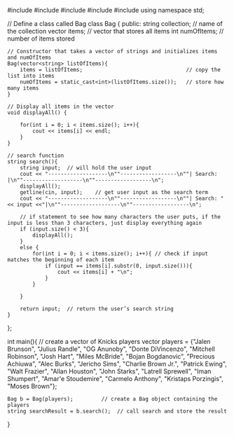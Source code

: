 #include <iostream>
#include <string>
#include <vector>
#include <algorithm>
#include <cctype>
using namespace std;

// Define a class called Bag
class Bag {
public:
    string collection;         // name of the collection
    vector<string> items;      // vector that stores all items
    int numOfItems;            // number of items stored

    // Constructor that takes a vector of strings and initializes items and numOfItems
    Bag(vector<string> listOfItems){
        items = listOfItems;                                 // copy the list into items
        numOfItems = static_cast<int>(listOfItems.size());   // store how many items
    }

    // Display all items in the vector
    void displayAll() {
        
        for(int i = 0; i < items.size(); i++){
            cout << items[i] << endl;
        }
    }

    // search function
    string search(){
        string input;  // will hold the user input
        cout << "-------------------\n""------------------\n""| Search: |\n""-------------------\n""------------------\n";
        displayAll();
        getline(cin, input);    // get user input as the search term
        cout << "-------------------\n""------------------\n""| Search: " << input <<"|\n""-------------------\n""------------------\n";

        // if statement to see how many characters the user puts, if the input is less than 3 characters, just display everything again
        if (input.size() < 3){
            displayAll();
        }
        else {
            for(int i = 0; i < items.size(); i++){ // check if input matches the beginning of each item
                if (input == items[i].substr(0, input.size())){
                    cout << items[i] + "\n";
                }
            }
            
        }
        
        return input;  // return the user’s search string
    }
    
};

int main(){
    // create a vector of Knicks players
    vector<string> players = {"Jalen Brunson", "Julius Randle", "OG Anunoby", "Donte DiVincenzo", "Mitchell Robinson", "Josh Hart", "Miles McBride", "Bojan Bogdanovic",
        "Precious Achiuwa", "Alec Burks", "Jericho Sims", "Charlie Brown Jr.",
        "Patrick Ewing", "Walt Frazier", "Allan Houston", "John Starks",
        "Latrell Sprewell", "Iman Shumpert", "Amar'e Stoudemire",
        "Carmelo Anthony", "Kristaps Porzingis", "Moses Brown"};

    Bag b = Bag(players);         // create a Bag object containing the players
    string searchResult = b.search();  // call search and store the result
}
